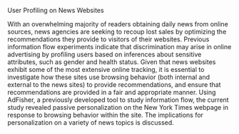 User Profiling on News Websites

With an overwhelming majority of readers obtaining daily news from online sources, news agencies are seeking to recoup lost sales by optimizing the recommendations they provide to visitors of their websites. Previous information flow experiments indicate that discrimination may arise in online advertising by profiling users based on inferences about sensitive attributes, such as gender and health status. Given that news websites exhibit some of the most extensive online tracking, it is essential to investigate how these sites use browsing behavior (both internal and external to the news sites) to provide recommendations, and ensure that recommendations are provided in a fair and appropriate manner. Using AdFisher, a previously developed tool to study information flow, the current study revealed passive personalization on the New York Times webpage in response to browsing behavior within the site. The implications for personalization on a variety of news topics is discussed.
